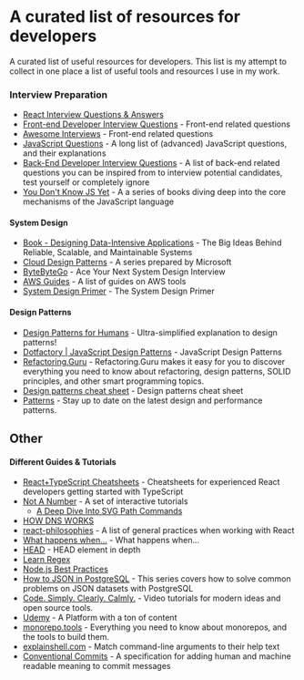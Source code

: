 # A curated list of resources for developers

A curated list of useful resources for developers. This list is my attempt to collect in one place a list of useful tools and resources I use in my work.

### Interview Preparation
- [React Interview Questions & Answers](https://github.com/sudheerj/reactjs-interview-questions)
- [Front-end Developer Interview Questions](https://github.com/h5bp/Front-end-Developer-Interview-Questions) - Front-end related questions
- [Awesome Interviews](https://github.com/DopplerHQ/awesome-interview-questions) - Front-end related questions
- [JavaScript Questions](https://github.com/lydiahallie/javascript-questions) - A long list of (advanced) JavaScript questions, and their explanations
- [Back-End Developer Interview Questions](https://github.com/arialdomartini/Back-End-Developer-Interview-Questions) - A list of back-end related questions you can be inspired from to interview potential candidates, test yourself or completely ignore
- [You Don't Know JS Yet](https://github.com/getify/You-Dont-Know-JS) - A a series of books diving deep into the core mechanisms of the JavaScript language

#### System Design
- [Book - Designing Data-Intensive Applications](https://www.amazon.com/Designing-Data-Intensive-Applications-Reliable-Maintainable/dp/1449373321) - The Big Ideas Behind Reliable, Scalable, and Maintainable Systems
- [Cloud Design Patterns](https://learn.microsoft.com/en-us/azure/architecture/patterns/) - A series prepared by Microsoft
- [ByteByteGo](https://bytebytego.com/) - Ace Your Next System Design Interview
- [AWS Guides](https://github.com/open-guides/og-aws) - A list of guides on AWS tools
- [System Design Primer](https://github.com/donnemartin/system-design-primer#latency-numbers-every-programmer-should-know) - The System Design Primer

#### Design Patterns
- [Design Patterns for Humans](https://github.com/kamranahmedse/design-patterns-for-humans) - Ultra-simplified explanation to design patterns!
- [Dotfactory \| JavaScript Design Patterns](https://www.dofactory.com/javascript/design-patterns) - JavaScript Design Patterns
- [Refactoring.Guru](https://refactoring.guru) - Refactoring.Guru makes it easy for you to discover everything you need to know about refactoring, design patterns, SOLID principles, and other smart programming topics.
- [Design patterns cheat sheet](https://sourcemaking.com/) - Design patterns cheat sheet
- [Patterns](https://www.patterns.dev/posts/) - Stay up to date on the latest design and performance patterns.

## Other
#### Different Guides & Tutorials
- [React+TypeScript Cheatsheets](https://github.com/typescript-cheatsheets/react) - Cheatsheets for experienced React developers getting started with TypeScript
- [Not A Number](https://www.nan.fyi) - A set of interactive tutorials
  - [A Deep Dive Into SVG Path Commands](https://www.nan.fyi/svg-paths/challenge)
- [HOW DNS WORKS](https://howdns.works/)
- [react-philosophies](https://github.com/mithi/react-philosophies) - A list of general practices when working with React
- [What happens when...](https://github.com/alex/what-happens-when) - What happens when...
- [HEAD](https://github.com/joshbuchea/HEAD) - HEAD element in depth
- [Learn Regex](https://github.com/ziishaned/learn-regex)
- [Node.js Best Practices](https://github.com/goldbergyoni/nodebestpractices)
- [How to JSON in PostgreSQL](https://ftisiot.net/postgresqljson/main/) - This series covers how to solve common problems on JSON datasets with PostgreSQL
- [Code. Simply. Clearly. Calmly.](https://calmcode.io/) - Video tutorials for modern ideas and open source tools.
- [Udemy](https://udemy.com/) - A Platform with a ton of content
- [monorepo.tools](https://monorepo.tools/#what-is-a-monorepo) - Everything you need to know about monorepos, and the tools to build them.
- [explainshell.com](https://github.com/idank/explainshell) - Match command-line arguments to their help text
- [Conventional Commits](https://www.conventionalcommits.org/en/v1.0.0/) - A specification for adding human and machine readable meaning to commit messages
